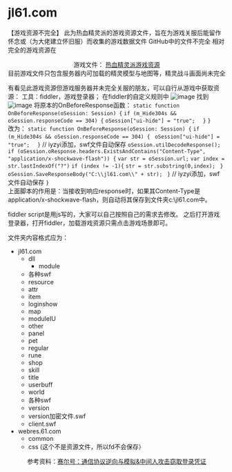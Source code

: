 # jl61.com
【游戏资源不完全】
此为热血精灵派的游戏资源文件，旨在为游戏关服后能留作怀念或（为大佬建立怀旧服）而收集的游戏数据文件
GitHub中的文件不完全
相对完全的游戏资源在<div style="text-align:center;">游戏文件： <a href="http://lanjiang.top:5244/1T/jl61.com.zip/" target="_blank">热血精灵派游戏资源</a></div>
目前游戏文件只包含服务器内可加载的精灵模型与地图等，精灵战斗画面尚未完全

有看见此游戏资源但游戏服务器并未完全关服的朋友，可以自行从游戏中获取资源：
工具：fiddler，游戏登录器；
在fiddler的自定义规则中
![image](https://user-images.githubusercontent.com/113574213/198909042-7c5c8c53-d575-46bd-ae7d-18c7d3d0e96c.png)
找到
![image](https://user-images.githubusercontent.com/113574213/198909090-cedaab85-00ff-4710-87a4-d0faf42050ed.png)
将原本的OnBeforeResponse函数：
 `static function OnBeforeResponse(oSession: Session) {`
        `if (m_Hide304s && oSession.responseCode == 304) {`
            `oSession["ui-hide"] = "true";`
      `  }`
    `}`  
改为：
     `static function OnBeforeResponse(oSession: Session) {`
        `if (m_Hide304s && oSession.responseCode == 304) {`
           ` oSession["ui-hide"] = "true";`
      `  }`
                // iyzyi添加，swf文件自动保存
                `oSession.utilDecodeResponse();`
               ` if (oSession.oResponse.headers.ExistsAndContains("Content-Type", "application/x-shockwave-flash")) { `
                        `var str = oSession.url;`
                        `var index = str.lastIndexOf("?")`
                        `if (index != -1){`
                                `str = str.substring(0,index);`
                       ` }`
                        `oSession.SaveResponseBody("C:\\jl61.com\\" + str);`
               ` }`
                // iyzyi添加，swf文件自动保存
    `}`  
上面脚本的作用是：当接收到响应response时，如果其Content-Type是application/x-shockwave-flash，则自动将其保存到文件夹c:\jl61.com中。

fiddler script是用js写的，大家可以自己按照自己的需求去修改。
之后打开游戏登录器，打开fiddler，加载游戏资源只需点击游戏场景即可。

文件夹内容格式应为：
*  jl61.com
   *  dll
      * module
     * 各种swf  
   *  resource
     *  attr
     *  item
     *  loginshow
     *  map
     *  moduleIU
     *  other
     *  panel
     *  pet
     *  regular
     *  rune
     *  shop
     *  skill
     *  title
     *  userbuff
     *  world
     *  各种swf
   *  version
     *  version加密文件.swf
   *  client.swf
*  webres.61.com
     *  common
   * css (这个不是资源文件，所以fd不会保存）  
<div style="text-align:center;">参考资料：<a href="https://www.52pojie.cn/thread-1468888-1-1.html" target="_blank">赛尔号：通信协议逆向与模拟&中间人攻击窃取登录凭证</a></div>
